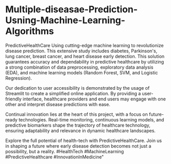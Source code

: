 # Multiple-diseasae-Prediction-Usning-Machine-Learning-Algorithms

PredictiveHealthCare Using cutting-edge machine learning to revolutionize disease prediction. This extensive study includes diabetes, Parkinson's, lung cancer, breast cancer, and heart disease early detection. This solution guarantees accuracy and dependability in predictive healthcare by utilizing a strong combination of data preprocessing, exploratory data analysis (EDA), and machine learning models (Random Forest, SVM, and Logistic Regression).

Our dedication to user accessibility is demonstrated by the usage of Streamlit to create a simplified online application. By providing a user-friendly interface, healthcare providers and end users may engage with one other and interpret disease predictions with ease.

Continual innovation lies at the heart of this project, with a focus on future-ready technologies. Real-time monitoring, continuous learning models, and predictive biomarkers shape the trajectory of healthcare technology, ensuring adaptability and relevance in dynamic healthcare landscapes.

Explore the full potential of health-tech with PredictiveHealthCare. Join us in shaping a future where early disease detection becomes not just a possibility, but a reality. #HealthTech #MachineLearning #PredictiveHealthcare #InnovationInMedicine"














